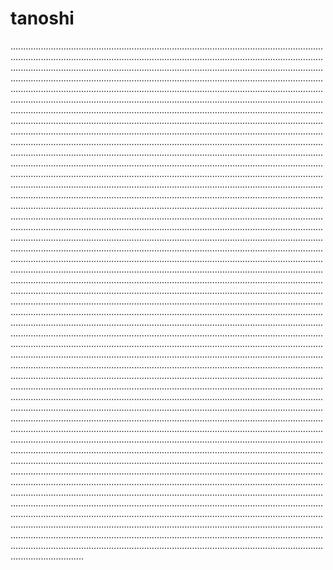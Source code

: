 # tanoshi
.............................................................................................................................................................................................................................................................................................................................................................................................................................................................................................................................................................................................................................................................................................................................................................................................................................................................................................................................................................................................................................................................................................................................................................................................................................................................................................................................................................................................................................................................................................................................................................................................................................................................................................................................................................................................................................................................................................................................................................................................................................................................................................................................................................................................................................................................................................................................................................................................................................................................................................................................................................................................................................................................................................................................................................................................................................................................................................................................................................................................................................................................................................................................................................................................................................................................................................................................................................................................................................................................................................................................................................................................................................................................................................................................................................................................................................................................................................................................................................................................................................................................................................................................................................................................................................................................................................................................................................................................................................................................................................................................................................................................................................................................................................................................................................................................................................................................................................................................................................................................................................................................................................................................................................................................................................................................................................................................................................................................................................................................................................................................................................................................................................................................................................................................................................................................................................................................................................................................................................................................................................................................................................................................................................................................................................